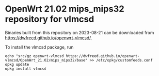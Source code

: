 OpenWrt 21.02 mips_mips32 repository for vlmcsd
========

Binaries built from this repository on 2023-08-21 can be downloaded from <https://dwfreed.github.io/openwrt-vlmcsd/>.

To install the vlmcsd package, run

```
echo "src/gz openwrt-vlmcsd https://dwfreed.github.io/openwrt-vlmcsd/OpenWrt_21.02/mips_mips32/base" >> /etc/opkg/customfeeds.conf
opkg update
opkg install vlmcsd
```
